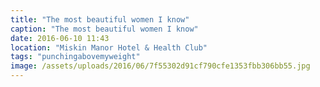 ```yaml
---
title: "The most beautiful women I know"
caption: "The most beautiful women I know"
date: 2016-06-10 11:43
location: "Miskin Manor Hotel & Health Club"
tags: "punchingabovemyweight"
image: /assets/uploads/2016/06/7f55302d91cf790cfe1353fbb306bb55.jpg
---
```

